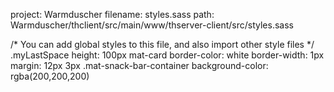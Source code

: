 project: Warmduscher
filename: styles.sass
path: Warmduscher/thclient/src/main/www/thserver-client/src/styles.sass

/* You can add global styles to this file, and also import other style files */
.myLastSpace
  height: 100px
mat-card
  border-color: white
  border-width: 1px
  margin: 12px 3px
.mat-snack-bar-container
  background-color: rgba(200,200,200)